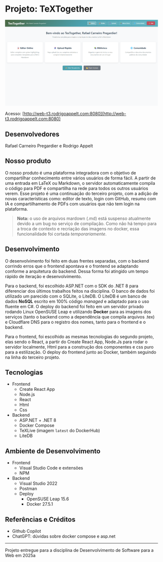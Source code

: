 # Projeto: TeXTogether

![print do projeto](textTogether.png)

Acesso: [http://web-t3.rodrigoappelt.com:8080](http://web-t3.rodrigoappelt.com:8080)

## Desenvolvedores

Rafael Carneiro Pregardier e Rodrigo Appelt

## Nosso produto

O nosso produto é uma plataforma integradora com o objetivo de compartilhar conhecimento entre vários usuários de forma fácil. A partir de uma entrada em LaTeX ou Markdown, o servidor automaticamente compila o código para PDF e 
compartilha na rede para todos os outros usuários verem. Esse projeto é uma continuação do terceiro projeto, com a adição de novas características como: editor de texto, login com GitHub, resumo com IA e compartilhamento de PDFs com usuários que não tem login na plataforma.

> **Nota:** o uso de arquivos mardown (.md) está suspenso atualmente devido a um bug no serviço de compilação. Como não há tempo para a troca de contexto e recriação das imagens no docker, essa funcionalidade foi cortada _temporariamente_.

## Desenvolvimento

O desenvolvimento foi feito em duas frentes separadas, com o backend corrindo erros que o frontend apontava e o frontend se adaptando conforme a arquitetura do backend. Dessa forma foi atingido um 
tempo rápido de iteração e desenvolvimento. 

Para o backend, foi escolhido ASP.NET com o SDK do .NET 8 para diferenciar dos últimos trabalhos feitos na disciplina. O banco de dados foi utilizado um
parecido com o SQLite, o LiteDB. O LiteDB é um banco de dados **NoSQL** escrito em 100% código _managed_ e adaptado para o uso fluente em C#. O deploy do backend foi feito em um servidor privado
rodando Linux OpenSUSE Leap e utilizando **Docker** para as imagens dos serviços (tanto o backend como a dependência que compila arquivos .tex) e Cloudflare DNS para o registro dos nomes, tanto para
o frontend e o backend.

Para o frontend, foi escolhido as mesmas tecnologias do segundo projeto, elas sendo o React, a partir do Create React App, Node.Js para rodar o servidor localmente, Html para a construção dos componentes
e css puro para a estilização. O deploy do frontend junto ao Docker, também seguindo na linha do terceiro projeto.

## Tecnologias

* Frontend
  * Create React App
  * Node.js
  * React
  * Html
  * Css
* Backend
  * ASP.NET + .NET 8
  * Docker Compose
  * TeXLive (imagem `latest` do DockerHub)
  * LiteDB

## Ambiente de Desenvolvimento

* Frontend
  * Visual Studio Code e extensões 
  * NPM
* Backend
  * Visual Studio 2022
  * Postman
  * Deploy
    * OpenSUSE Leap 15.6
    * Docker 27.5.1
  
## Referências e Créditos

* Github Copilot
* ChatGPT: dúvidas sobre docker compose e asp.net

---

Projeto entregue para a disciplina de Desenvolvimento de Software para a Web em 2025a
